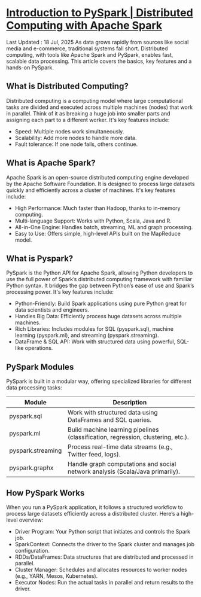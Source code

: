 # **[Introduction to PySpark | Distributed Computing with Apache Spark](https://www.geeksforgeeks.org/data-science/introduction-pyspark-distributed-computing-apache-spark/)**

Last Updated : 18 Jul, 2025
As data grows rapidly from sources like social media and e-commerce, traditional systems fall short. Distributed computing, with tools like Apache Spark and PySpark, enables fast, scalable data processing. This article covers the basics, key features and a hands-on PySpark.

## What is Distributed Computing?

Distributed computing is a computing model where large computational tasks are divided and executed across multiple machines (nodes) that work in parallel. Think of it as breaking a huge job into smaller parts and assigning each part to a different worker. It's key features include:

- Speed: Multiple nodes work simultaneously.
- Scalability: Add more nodes to handle more data.
- Fault tolerance: If one node fails, others continue.

## What is Apache Spark?

Apache Spark is an open-source distributed computing engine developed by the Apache Software Foundation. It is designed to process large datasets quickly and efficiently across a cluster of machines. It's key features include:

- High Performance: Much faster than Hadoop, thanks to in-memory computing.
- Multi-language Support: Works with Python, Scala, Java and R.
- All-in-One Engine: Handles batch, streaming, ML and graph processing.
- Easy to Use: Offers simple, high-level APIs built on the MapReduce model.

## What is Pyspark?

PySpark is the Python API for Apache Spark, allowing Python developers to use the full power of Spark’s distributed computing framework with familiar Python syntax. It bridges the gap between Python’s ease of use and Spark’s processing power. It's key features include:

- Python-Friendly: Build Spark applications using pure Python great for data scientists and engineers.
- Handles Big Data: Efficiently process huge datasets across multiple machines.
- Rich Libraries: Includes modules for SQL (pyspark.sql), machine learning (pyspark.ml), and streaming (pyspark.streaming).
- DataFrame & SQL API: Work with structured data using powerful, SQL-like operations.

## PySpark Modules

PySpark is built in a modular way, offering specialized libraries for different data processing tasks:

| Module            | Description                                                                      |
|-------------------|----------------------------------------------------------------------------------|
| pyspark.sql       | Work with structured data using DataFrames and SQL queries.                      |
| pyspark.ml        | Build machine learning pipelines (classification, regression, clustering, etc.). |
| pyspark.streaming | Process real-time data streams (e.g., Twitter feed, logs).                       |
| pyspark.graphx    | Handle graph computations and social network analysis (Scala/Java primarily).    |

## How PySpark Works

When you run a PySpark application, it follows a structured workflow to process large datasets efficiently across a distributed cluster. Here’s a high-level overview:

- Driver Program: Your Python script that initiates and controls the Spark job.
- SparkContext: Connects the driver to the Spark cluster and manages job configuration.
- RDDs/DataFrames: Data structures that are distributed and processed in parallel.
- Cluster Manager: Schedules and allocates resources to worker nodes (e.g., YARN, Mesos, Kubernetes).
- Executor Nodes: Run the actual tasks in parallel and return results to the driver.
